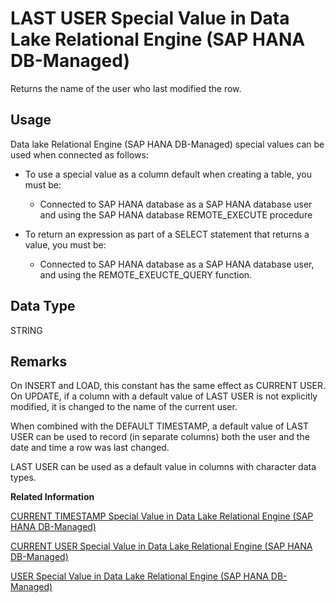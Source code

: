 <!-- loio74de36ec9d494ef5a2b4b0bf95536805 -->

# LAST USER Special Value in Data Lake Relational Engine \(SAP HANA DB-Managed\)

Returns the name of the user who last modified the row.



<a name="loio74de36ec9d494ef5a2b4b0bf95536805__section_agt_pxr_btb"/>

## Usage

Data lake Relational Engine \(SAP HANA DB-Managed\) special values can be used when connected as follows:

-   To use a special value as a column default when creating a table, you must be:
    -   Connected to SAP HANA database as a SAP HANA database user and using the SAP HANA database REMOTE\_EXECUTE procedure

-   To return an expression as part of a SELECT statement that returns a value, you must be:
    -   Connected to SAP HANA database as a SAP HANA database user, and using the REMOTE\_EXEUCTE\_QUERY function.




<a name="loio74de36ec9d494ef5a2b4b0bf95536805__section_vrg_3qr_btb"/>

## Data Type

STRING



<a name="loio74de36ec9d494ef5a2b4b0bf95536805__section_tsp_3qr_btb"/>

## Remarks

On INSERT and LOAD, this constant has the same effect as CURRENT USER. On UPDATE, if a column with a default value of LAST USER is not explicitly modified, it is changed to the name of the current user.

When combined with the DEFAULT TIMESTAMP, a default value of LAST USER can be used to record \(in separate columns\) both the user and the date and time a row was last changed.

LAST USER can be used as a default value in columns with character data types.

**Related Information**  


[CURRENT TIMESTAMP Special Value in Data Lake Relational Engine \(SAP HANA DB-Managed\)](current-timestamp-special-value-in-data-lake-relational-engine-sap-hana-db-managed-4bbfdd6.md "Combines CURRENT DATE and CURRENT TIME to form a TIMESTAMP value containing the year, month, day, hour, minute, second, and fraction of a second.")

[CURRENT USER Special Value in Data Lake Relational Engine \(SAP HANA DB-Managed\)](current-user-special-value-in-data-lake-relational-engine-sap-hana-db-managed-336e6f1.md "Returns a string that contains the user ID of the current connection.")

[USER Special Value in Data Lake Relational Engine \(SAP HANA DB-Managed\)](user-special-value-in-data-lake-relational-engine-sap-hana-db-managed-8eda34d.md "Returns a string that contains the user ID of the current connection.")

